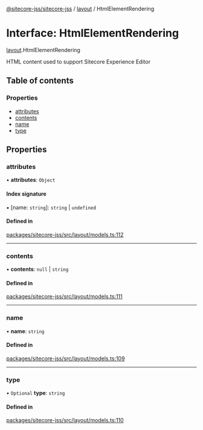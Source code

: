 [@sitecore-jss/sitecore-jss](../README.md) / [layout](../modules/layout.md) / HtmlElementRendering

# Interface: HtmlElementRendering

[layout](../modules/layout.md).HtmlElementRendering

HTML content used to support Sitecore Experience Editor

## Table of contents

### Properties

- [attributes](layout.HtmlElementRendering.md#attributes)
- [contents](layout.HtmlElementRendering.md#contents)
- [name](layout.HtmlElementRendering.md#name)
- [type](layout.HtmlElementRendering.md#type)

## Properties

### attributes

• **attributes**: `Object`

#### Index signature

▪ [name: `string`]: `string` \| `undefined`

#### Defined in

[packages/sitecore-jss/src/layout/models.ts:112](https://github.com/Sitecore/jss/blob/c77411e27/packages/sitecore-jss/src/layout/models.ts#L112)

___

### contents

• **contents**: ``null`` \| `string`

#### Defined in

[packages/sitecore-jss/src/layout/models.ts:111](https://github.com/Sitecore/jss/blob/c77411e27/packages/sitecore-jss/src/layout/models.ts#L111)

___

### name

• **name**: `string`

#### Defined in

[packages/sitecore-jss/src/layout/models.ts:109](https://github.com/Sitecore/jss/blob/c77411e27/packages/sitecore-jss/src/layout/models.ts#L109)

___

### type

• `Optional` **type**: `string`

#### Defined in

[packages/sitecore-jss/src/layout/models.ts:110](https://github.com/Sitecore/jss/blob/c77411e27/packages/sitecore-jss/src/layout/models.ts#L110)
